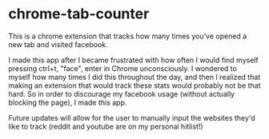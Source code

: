 # chrome-tab-counter

This is a chrome extension that tracks how many times you've opened a new tab and visited facebook.

I made this app after I became frustrated with how often I would find myself pressing ctrl+t, "face", enter in Chrome unconsciously. I wondered to myself how many times I did this throughout the day, and then I realized that making an extension that would track these stats would probably not be that hard. So in order to discourage my facebook usage (without actually blocking the page), I made this app.

Future updates will allow for the user to manually input the websites they'd like to track (reddit and youtube are on my personal hitlist!)
